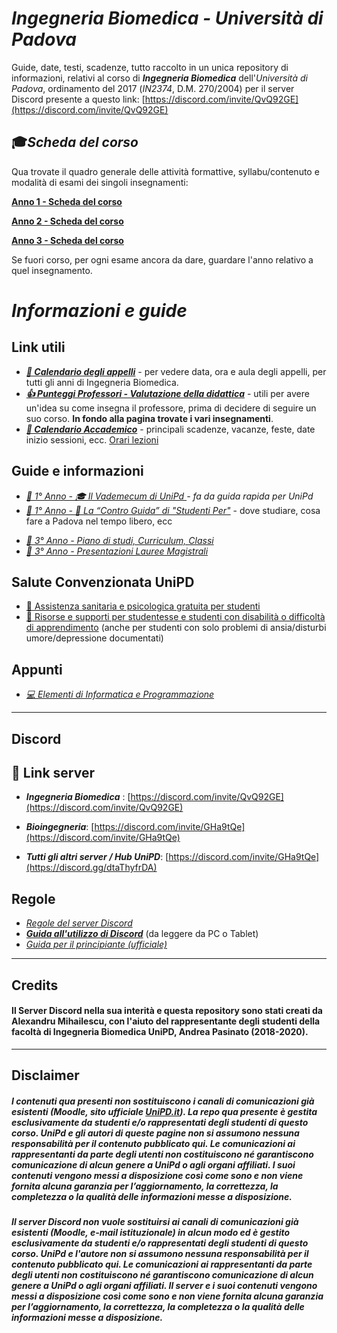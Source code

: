 # ***Ingegneria Biomedica** - Università di Padova*

Guide, date, testi, scadenze, tutto raccolto in un unica repository di informazioni, relativi al corso di ***Ingegneria Biomedica*** dell'*Università di Padova*, ordinamento del 2017 (*IN2374*, D.M. 270/2004) per il server Discord presente a questo link: [https://discord.com/invite/QvQ92GE](https://discord.com/invite/QvQ92GE)


## 🎓*Scheda del corso* 

Qua trovate il quadro generale delle attività formattive, syllabu/contenuto e modalità di esami dei singoli insegnamenti:

[**Anno 1 - Scheda del corso**](https://didattica.unipd.it/off/2022/LT/IN/IN2374)

[**Anno 2 - Scheda del corso**](https://didattica.unipd.it/off/2021/LT/IN/IN2374)

[**Anno 3 - Scheda del corso**](https://didattica.unipd.it/off/2020/LT/IN/IN2374)

Se fuori corso, per ogni esame ancora da dare, guardare l'anno relativo a quel insegnamento.




# *Informazioni e guide*



## Link utili

- ***[📅 Calendario degli appelli](https://www.dei.unipd.it/esami/month.php?year=2023&month=01&day=1&area=1&room=78)*** - per vedere data, ora e aula degli appelli, per tutti gli anni di Ingegneria Biomedica.
- ***[👍 Punteggi Professori - Valutazione della didattica](https://apex.cca.unipd.it/pls/apex/f?p=392:7:::::P7_CDS,P7_SEDE_SIGLA:IN2374,PD)*** - utili per avere un'idea su come insegna il professore, prima di decidere di seguire un suo corso. **In fondo alla pagina trovate i vari insegnamenti**.
- ***[📆 Calendario Accademico](https://www.unipd.it/scadenze-calendario-accademico)*** - principali scadenze, vacanze, feste, date inizio sessioni, ecc.
[Orari lezioni](https://www.unipd.it/orario-lezioni)

## Guide e informazioni

- *[🌱 1° Anno - 🎓 Il Vademecum di UniPd ](https://www.spgi.unipd.it/didattica/guida-rapida-studenti)- fa da guida rapida per UniPd* 
- *[🌱 1° Anno - 📕 La “Contro Guida” di "Studenti Per"](http://controguida.udupadova.it/)* - dove studiare, cosa fare a Padova nel tempo libero, ecc


<!-- - [🚧🌳 2° Anno 🚧]-->
- *[🍂 3° Anno - Piano di studi, Curriculum, Classi](/Dati/Guide/Curriculum_e_Classi.md)*
- *[🍂 3° Anno - Presentazioni Lauree Magistrali](https://www.dei.unipd.it/node/1653)*




##  Salute Convenzionata UniPD
- [💊 Assistenza sanitaria e psicologica gratuita per studenti](https://www.unipd.it/assistenza-sanitaria)
- [🎐 Risorse e supporti per studentesse e studenti con disabilità o difficoltà di apprendimento](https://www.unipd.it/risorse-supporti-studenti-disabilita-difficolta-apprendimento) (anche per studenti con solo problemi di ansia/disturbi umore/depressione documentati)

## Appunti

- *[💻 Elementi di Informatica e Programmazione](/Dati/Studio/II_anno/EIP/README.md)* <!-- - *[🚧🌳 2° Anno 🚧]()*-->
<!--- *[Biomeccanica - chat domande da discord](Dati/Studio/III_anno/Biomeccanica/1e2-biomeccanica-domande.html)*-->

---

## Discord 

## 📱 Link server
- **_Ingegneria Biomedica_** : [https://discord.com/invite/QvQ92GE](https://discord.com/invite/QvQ92GE)
- **_Bioingegneria_**: [https://discord.com/invite/GHa9tQe](https://discord.com/invite/GHa9tQe)

- **_Tutti gli altri server / Hub UniPD_**: [https://discord.com/invite/GHa9tQe](https://discord.gg/dtaThyfrDA)




## Regole
- *[Regole del server Discord](/Dati/Altro/regole.md)*
- ***[Guida all'utilizzo di Discord](http://tiny.cc/guidaDiscord)*** (da leggere da PC o Tablet)
- *[Guida per il principiante (ufficiale)](https://support.discord.com/hc/it/articles/360045138571)*

---

## Credits

#### Il Server Discord nella sua interità e questa repository sono stati creati da Alexandru Mihailescu, con l'aiuto del rappresentante degli studenti della facoltà di Ingegneria Biomedica UniPD, Andrea Pasinato (2018-2020).

---

## Disclaimer

##### *I contenuti qua presenti non sostituiscono i canali di comunicazioni già esistenti (Moodle, sito ufficiale [UniPD.it](unipd.it)). La repo qua presente è gestita esclusivamente da studenti e/o rappresentati degli studenti di questo corso. UniPd e gli autori di queste pagine non si assumono nessuna responsabilità per il contenuto pubblicato qui. Le comunicazioni ai rappresentanti da parte degli utenti non costituiscono né garantiscono comunicazione di alcun genere a UniPd o agli organi affiliati. I suoi contenuti vengono messi a disposizione così come sono e non viene fornita alcuna garanzia per l’aggiornamento, la correttezza, la completezza o la qualità delle informazioni messe a disposizione.*

##### *Il server Discord non vuole sostituirsi ai canali di comunicazioni già esistenti (Moodle, e-mail istituzionale) in alcun modo ed è gestito esclusivamente da studenti e/o rappresentati degli studenti di questo corso. UniPd e l'autore non si assumono nessuna responsabilità per il contenuto pubblicato qui. Le comunicazioni ai rappresentanti da parte degli utenti non costituiscono né garantiscono comunicazione di alcun genere a UniPd o agli organi affiliati. Il server e i suoi contenuti vengono messi a disposizione così come sono e non viene fornita alcuna garanzia per l’aggiornamento, la correttezza, la completezza o la qualità delle informazioni messe a disposizione.*

